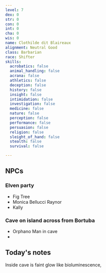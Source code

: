 ```yaml
---
level: 7
dex: 0
str: 0
con: 0
int: 0
cha: 0
wis: 0
name: Clothilde dit Blaireaux
alignment: Neutral Good
class: Barbarian
race: Shifter
skills:
  acrobatics: false
  animal_handling: false
  acrana: false
  athletics: false
  deception: false
  history: false
  insight: false
  intimidation: false
  investigation: false
  medicine: false
  nature: false
  perception: false
  performance: false
  persuasion: false
  religion: false
  sleight_of_hand: false
  stealth: false
  survival: false

---
```

## NPCs

### Elven party

* Fig Tree
* Monica Bellucci Raynor
* Kally

### Cave on island across from Bortuba

* Orphano Man in cave
* 

## Today's notes

Inside cave is faint glow like bioluminescence, 

  